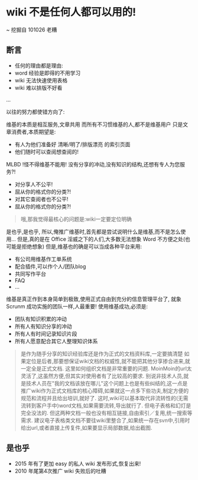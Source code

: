 # wiki 不是任何人都可以用的!

~ 挖掘自 101026 老糟

## 断言

- 任何的理由都是理由:
 - word 经验是即得的不用学习
 - wiki 无法快速使用表格
 - wiki 难以排版不好看

...

以往的努力都使错方向了:

维基的本质是相互服务,文章共用
而所有不习惯维基的人,都不是维基用户
只是文章消费者,本质期望是:

- 有人为他们准备好 清晰/明了/排版漂亮 的索引页面
- 他们随时可以查阅想查阅的!

MLBD !怪不得维基不能用!
没有分享的冲动,没有知识的结构,还想有专人为您服务?!

- 对分享人不公平!
 - 屈从你的格式你的分类?!
- 对其它查阅者也不公平!
 - 屈从你的格式你的分类?!


> 哦,那我觉得最核心的问题是:wiki一定要定位明确

是也乎,是也乎,
所以,俺推广维基时,首先都是尝试说明什么是维基,而不是怎么使用...
但是,真的是在 Office 淫威之下的人们,大多数无法想象 Word 不方便之处(也可能是拒绝想象)
但是,维基也的确是可以当成各种平台来用:

- 有公司用维基作工单系统
- 配合插件,可以作个人/团队blog
- 共同写作平台
- FAQ
- ...

维基是真正作到本身简单到极致,使用正式自由到充分的信息管理平台了,
就象 Scrunm 成功实施的团队一样,人最重要!
使用维基成功,必须是:

- 团队有知识积累的冲动
- 所有人有知识分享的冲动
- 所有人有时间记录知识片段
- 所有人愿意配合其它人整理知识体系

> 是作为随手分享的知识经验库还是作为正式的文档资料库,一定要搞清楚
> 如果定位是后者,那要想保证wiki文档的权威性,就不能把其他分享掺合进来,就一定全是正式文档. 这里如何组织文档是非常重要的问题. MoinMoin的url太灵活了,这虽然方便,但其实对使用者有了比较高的要求. 别说非技术人员,就是技术人员在"我的文档该放在哪儿"这个问题上也是有些纠结的,这一点是推广wiki作为正式文档库的核心障碍,如果就这一点多下些功夫,制定方便的规范和流程并且给出培训,就好了. 
> 这时,wiki可以基本取代非流转性的(无需流转到客户手中)word文档,如果需要流转,导出就行了. 但电子表格和幻灯是完全没法的. 但这两种文档一般也没有相互链接,自由索引／复用,统一搜索等需求. 
> 建议电子表格类文档不要往wiki里整合了,如果统一存在svn中,引用时给出url,或者直接上传复件,如果要显示局部数据,给出截图. 


## 是也乎

- 2015 年有了更加 easy 的私人 wiki 发布形式,恢复出来!
- 2010 年尾第4次推广 wiki 失败后的吐糟
